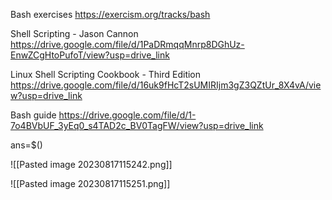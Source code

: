 

Bash exercises
https://exercism.org/tracks/bash

Shell Scripting - Jason Cannon
https://drive.google.com/file/d/1PaDRmqqMnrp8DGhUz-EnwZCgHtoPufoT/view?usp=drive_link

Linux Shell Scripting Cookbook - Third Edition
https://drive.google.com/file/d/16uk9fHcT2sUMIRIjm3gZ3QZtUr_8X4vA/view?usp=drive_link

Bash guide
https://drive.google.com/file/d/1-7o4BVbUF_3yEq0_s4TAD2c_BV0TagFW/view?usp=drive_link


ans=$()

![[Pasted image 20230817115242.png]]

![[Pasted image 20230817115251.png]]